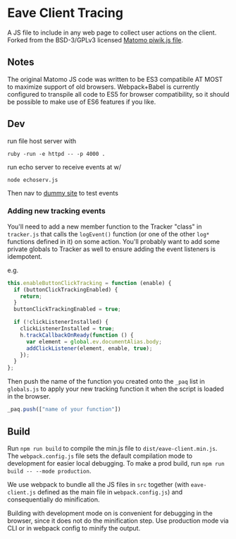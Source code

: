 # Eave Client Tracing

A JS file to include in any web page to collect user actions on the client.
Forked from the BSD-3/GPLv3 licensed [Matomo piwik.js file](https://github.com/matomo-org/matomo/blob/5.x-dev/js/piwik.js).

## Notes

The original Matomo JS code was written to be ES3 compatibile AT MOST to maximize support of old browsers.
Webpack+Babel is currently configured to transpile all code to ES5 for browser compatibility, so it should be
possible to make use of ES6 features if you like.

## Dev

run file host server with
```
ruby -run -e httpd -- -p 4000 .
```

run echo server to receive events at w/
```
node echoserv.js 
```

Then nav to [dummy site](http://localhost:4000/testing.html) to test events

### Adding new tracking events

You'll need to add a new member function to the Tracker "class" in `tracker.js` that
calls the `logEvent()` function (or one of the other `log*` functions defined in it) on some action.
You'll probably want to add some private globals to Tracker as well to ensure adding
the event listeners is idempotent.

e.g.

```js
this.enableButtonClickTracking = function (enable) {
  if (buttonClickTrackingEnabled) {
    return;
  }
  buttonClickTrackingEnabled = true;

  if (!clickListenerInstalled) {
    clickListenerInstalled = true;
    h.trackCallbackOnReady(function () {
      var element = global.ev.documentAlias.body;
      addClickListener(element, enable, true);
    });
  }
};
```

Then push the name of the function you created onto the `_paq` list in `globals.js`
to apply your new tracking function it when the script is loaded in the browser.

```js
_paq.push(["name of your function"])
```

## Build

Run `npm run build` to compile the min.js file to `dist/eave-client.min.js`. The `webpack.config.js`
file sets the default compilation mode to development for easier local debugging. To make a prod
build, run `npm run build -- --mode production`.

We use webpack to bundle all the JS files in `src` together (with `eave-client.js` defined as the
main file in `webpack.config.js`) and consequentially do minification.

Building with development mode on is convenient for debugging in the browser, since it does not
do the minification step. Use production mode via CLI or in webpack config to minify the output.
